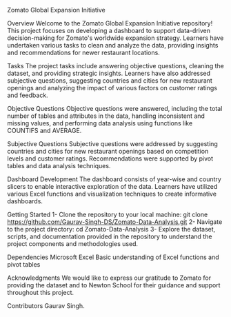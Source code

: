 Zomato Global Expansion Initiative

Overview
Welcome to the Zomato Global Expansion Initiative repository! This project focuses on developing a dashboard to support data-driven decision-making for Zomato's worldwide expansion strategy. Learners have undertaken various tasks to clean and analyze the data, providing insights and recommendations for newer restaurant locations.

Tasks
The project tasks include answering objective questions, cleaning the dataset, and providing strategic insights. Learners have also addressed subjective questions, suggesting countries and cities for new restaurant openings and analyzing the impact of various factors on customer ratings and feedback.

Objective Questions
Objective questions were answered, including the total number of tables and attributes in the data, handling inconsistent and missing values, and performing data analysis using functions like COUNTIFS and AVERAGE.

Subjective Questions
Subjective questions were addressed by suggesting countries and cities for new restaurant openings based on competition levels and customer ratings. Recommendations were supported by pivot tables and data analysis techniques.

Dashboard Development
The dashboard consists of year-wise and country slicers to enable interactive exploration of the data. Learners have utilized various Excel functions and visualization techniques to create informative dashboards.

Getting Started
1- Clone the repository to your local machine:
	git clone https://github.com/Gaurav-Singh-DS/Zomato-Data-Analysis.git
2- Navigate to the project directory:
	cd Zomato-Data-Analysis
3- Explore the dataset, scripts, and documentation provided in the repository to understand the project components and methodologies used.

Dependencies
Microsoft Excel
Basic understanding of Excel functions and pivot tables

Acknowledgments
We would like to express our gratitude to Zomato for providing the dataset and to Newton School for their guidance and support throughout this project.

Contributors
Gaurav Singh.

